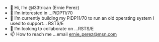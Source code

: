 - 👋 Hi, I’m @l33trican (Ernie Perez)
- 👀 I’m interested in ...PiDP11/70
- 🌱 I’m currently building my PiDP11/70 to run an old operating system I used to support... RSTS/E
- 💞️ I’m looking to collaborate on ...RSTS/E
- 📫 How to reach me ...email ernie_perez@msn.com

<!---
l33trican/l33trican is a ✨ special ✨ repository because its `README.md` (this file) appears on your GitHub profile.
You can click the Preview link to take a look at your changes.
--->
